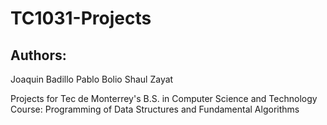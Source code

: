 # TC1031-Projects

## Authors:
Joaquin Badillo
Pablo Bolio
Shaul Zayat

Projects for Tec de Monterrey's B.S. in Computer Science and Technology Course: 
Programming of Data Structures and Fundamental Algorithms 

